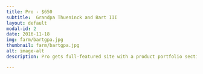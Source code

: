 ```yaml
---
title: Pro - $650
subtitle:  Grandpa Thueninck and Bart III
layout: default
modal-id: 2
date: 2016-11-18
img: farm/bartgpa.jpg
thumbnail: farm/bartgpa.jpg
alt: image-alt
description: Pro gets full-featured site with a product portfolio section and optional email contact form.

---
```

